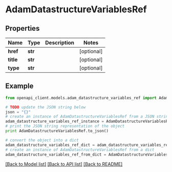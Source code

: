 # AdamDatastructureVariablesRef


## Properties
Name | Type | Description | Notes
------------ | ------------- | ------------- | -------------
**href** | **str** |  | [optional] 
**title** | **str** |  | [optional] 
**type** | **str** |  | [optional] 

## Example

```python
from openapi_client.models.adam_datastructure_variables_ref import AdamDatastructureVariablesRef

# TODO update the JSON string below
json = "{}"
# create an instance of AdamDatastructureVariablesRef from a JSON string
adam_datastructure_variables_ref_instance = AdamDatastructureVariablesRef.from_json(json)
# print the JSON string representation of the object
print AdamDatastructureVariablesRef.to_json()

# convert the object into a dict
adam_datastructure_variables_ref_dict = adam_datastructure_variables_ref_instance.to_dict()
# create an instance of AdamDatastructureVariablesRef from a dict
adam_datastructure_variables_ref_from_dict = AdamDatastructureVariablesRef.from_dict(adam_datastructure_variables_ref_dict)
```
[[Back to Model list]](../README.md#documentation-for-models) [[Back to API list]](../README.md#documentation-for-api-endpoints) [[Back to README]](../README.md)


